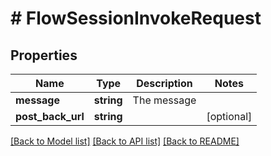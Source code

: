 # # FlowSessionInvokeRequest

## Properties

Name | Type | Description | Notes
------------ | ------------- | ------------- | -------------
**message** | **string** | The message |
**post_back_url** | **string** |  | [optional]

[[Back to Model list]](../../README.md#models) [[Back to API list]](../../README.md#endpoints) [[Back to README]](../../README.md)

